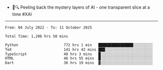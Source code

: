- 🧅🔍 Peeling back the mystery layers of AI - one transparent slice at a time #XAI

---

<!--START_SECTION:waka-->

```txt
From: 04 July 2022 - To: 11 October 2025

Total Time: 1,206 hrs 50 mins

Python                     772 hrs 1 min   ████████████████░░░░░░░░░   63.97 %
TeX                        141 hrs 42 mins ███░░░░░░░░░░░░░░░░░░░░░░   11.74 %
TypeScript                 48 hrs 3 mins   █░░░░░░░░░░░░░░░░░░░░░░░░   03.98 %
HTML                       46 hrs 55 mins  █░░░░░░░░░░░░░░░░░░░░░░░░   03.89 %
Dart                       36 hrs 19 mins  ▓░░░░░░░░░░░░░░░░░░░░░░░░   03.01 %
```

<!--END_SECTION:waka-->
